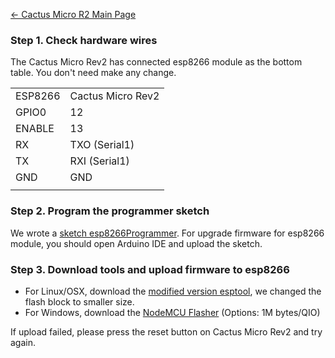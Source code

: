 [← Cactus Micro R2 Main Page](Cactus_Micro_Rev2.md)

### Step 1. Check hardware wires

The Cactus Micro Rev2 has connected esp8266 module as the bottom table.
You don't need make any change.

|         |                   |
| ------- | ----------------- |
| ESP8266 | Cactus Micro Rev2 |
| GPIO0   | 12                |
| ENABLE  | 13                |
| RX      | TXO (Serial1)     |
| TX      | RXI (Serial1)     |
| GND     | GND               |
|  |

### Step 2. Program the programmer sketch

We wrote a [sketch
esp8266Programmer](https://github.com/AprilBrother/cactus-micro-r2/tree/master/libraries/CactusMicro/examples/esp8266Programmer).
For upgrade firmware for esp8266 module, you should open Arduino IDE and
upload the sketch.

### Step 3. Download tools and upload firmware to esp8266

  - For Linux/OSX, download the [modified version
    esptool](https://github.com/AprilBrother/esptool), we changed the
    flash block to smaller size.
  - For Windows, download the [NodeMCU
    Flasher](https://github.com/nodemcu/nodemcu-flasher) (Options: 1M
    bytes/QIO)

If upload failed, please press the reset button on Cactus Micro Rev2 and
try again.
